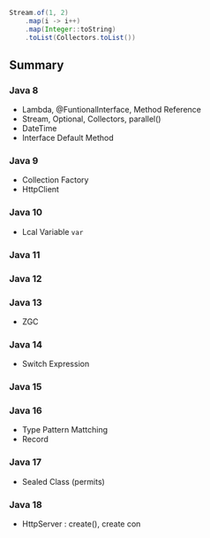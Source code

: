 ```java
Stream.of(1, 2)
    .map(i -> i++)
    .map(Integer::toString)
    .toList(Collectors.toList())
```
## Summary
### Java 8
- Lambda, @FuntionalInterface, Method Reference
- Stream, Optional, Collectors, parallel()
- DateTime
- Interface Default Method
### Java 9
- Collection Factory
- HttpClient
### Java 10
- Lcal Variable `var`
### Java 11
### Java 12
### Java 13
- ZGC
### Java 14
- Switch Expression
### Java 15
### Java 16
- Type Pattern Mattching
- Record
### Java 17
- Sealed Class (permits)
### Java 18
- HttpServer : create(), create con
